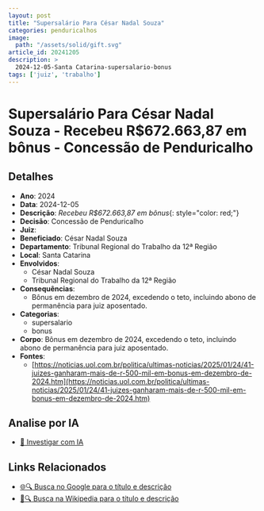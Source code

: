 ```yaml
---
layout: post
title: "Supersalário Para César Nadal Souza"
categories: penduricalhos 
image:
  path: "/assets/solid/gift.svg"
article_id: 20241205
description: >
  2024-12-05-Santa Catarina-supersalario-bonus
tags: ['juiz', 'trabalho']
---
```


# Supersalário Para César Nadal Souza - Recebeu R$672.663,87 em bônus - Concessão de Penduricalho

## Detalhes
- **Ano**: 2024
- **Data**: 2024-12-05
- **Descrição**: <i class="fas fa-gavel"></i> *Recebeu R$672.663,87 em bônus*{: style="color: red;"}
- **Decisão**: Concessão de Penduricalho
- **Juiz**: 
- **Beneficiado**: César Nadal Souza
- **Departamento**: Tribunal Regional do Trabalho da 12ª Região
- **Local**: Santa Catarina
- **Envolvidos**:
  - César Nadal Souza
  - Tribunal Regional do Trabalho da 12ª Região
- **Consequências**:
  - Bônus em dezembro de 2024, excedendo o teto, incluindo abono de permanência para juiz aposentado.
- **Categorias**:
  - supersalario
  - bonus
- **Corpo**: Bônus em dezembro de 2024, excedendo o teto, incluindo abono de permanência para juiz aposentado.
- **Fontes**:
  - [https://noticias.uol.com.br/politica/ultimas-noticias/2025/01/24/41-juizes-ganharam-mais-de-r-500-mil-em-bonus-em-dezembro-de-2024.htm](https://noticias.uol.com.br/politica/ultimas-noticias/2025/01/24/41-juizes-ganharam-mais-de-r-500-mil-em-bonus-em-dezembro-de-2024.htm)

## Analise por IA
- [🤖 Investigar com IA](https://www.perplexity.ai/search?q=%22penduricalhos%20judiciais%20Brasil%22%20Supersal%C3%A1rio%20Para%20C%C3%A9sar%20Nadal%20Souza%20Recebeu%20R%24672.663%2C87%20em%20b%C3%B4nus%20Santa%20Catarina%202024-12-05%20%20C%C3%A9sar%20Nadal%20Souza)

## Links Relacionados
- [🌐🔍 Busca no Google para o título e descrição](https://www.google.com/search?q=%22penduricalhos%20judiciais%20Brasil%22%20Supersal%C3%A1rio%20Para%20C%C3%A9sar%20Nadal%20Souza%20Recebeu%20R%24672.663%2C87%20em%20b%C3%B4nus%20Santa%20Catarina%202024-12-05%20%20C%C3%A9sar%20Nadal%20Souza)
- [📖🔍 Busca na Wikipedia para o título e descrição](https://pt.wikipedia.org/w/index.php?search=%22penduricalhos%20judiciais%20Brasil%22%20Supersal%C3%A1rio%20Para%20C%C3%A9sar%20Nadal%20Souza%20Recebeu%20R%24672.663%2C87%20em%20b%C3%B4nus%20Santa%20Catarina%202024-12-05%20%20C%C3%A9sar%20Nadal%20Souza)

